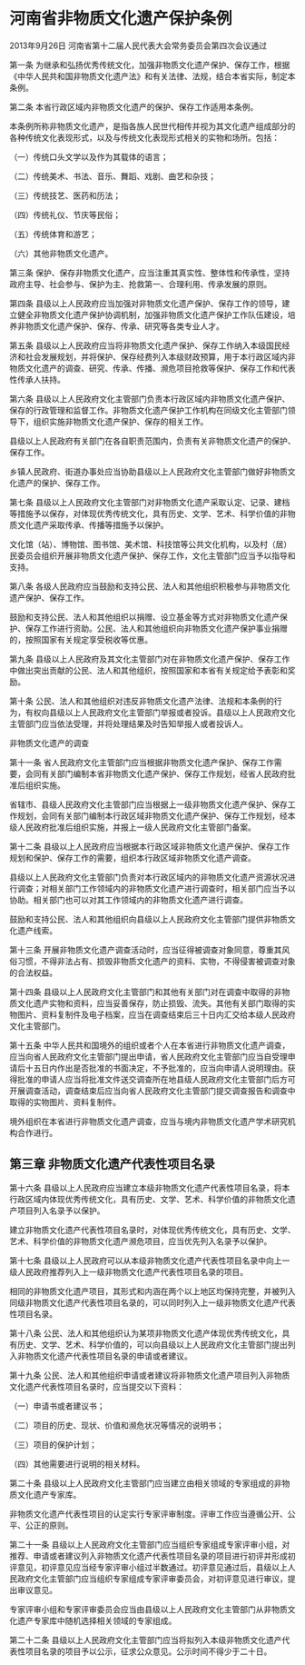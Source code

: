 # 河南省非物质文化遗产保护条例

2013年9月26日 河南省第十二届人民代表大会常务委员会第四次会议通过



第一条 为继承和弘扬优秀传统文化，加强非物质文化遗产保护、保存工作，根据《中华人民共和国非物质文化遗产法》和有关法律、法规，结合本省实际，制定本条例。

第二条 本省行政区域内非物质文化遗产的保护、保存工作适用本条例。

本条例所称非物质文化遗产，是指各族人民世代相传并视为其文化遗产组成部分的各种传统文化表现形式，以及与传统文化表现形式相关的实物和场所。包括：

（一）传统口头文学以及作为其载体的语言；

（二）传统美术、书法、音乐、舞蹈、戏剧、曲艺和杂技；

（三）传统技艺、医药和历法；

（四）传统礼仪、节庆等民俗；

（五）传统体育和游艺；

（六）其他非物质文化遗产。

第三条 保护、保存非物质文化遗产，应当注重其真实性、整体性和传承性，坚持政府主导、社会参与、保护为主、抢救第一、合理利用、传承发展的原则。

第四条 县级以上人民政府应当加强对非物质文化遗产保护、保存工作的领导，建立健全非物质文化遗产保护协调机制，加强非物质文化遗产保护工作队伍建设，培养非物质文化遗产保护、保存、传承、研究等各类专业人才。

第五条 县级以上人民政府应当将非物质文化遗产保护、保存工作纳入本级国民经济和社会发展规划，并将保护、保存经费列入本级财政预算，用于本行政区域内非物质文化遗产的调查、研究、传承、传播、濒危项目抢救等保护、保存工作和代表性传承人扶持。

第六条 县级以上人民政府文化主管部门负责本行政区域内非物质文化遗产保护、保存的行政管理和监督工作。非物质文化遗产保护工作机构在同级文化主管部门领导下，组织实施非物质文化遗产保护、保存的相关工作。

县级以上人民政府有关部门在各自职责范围内，负责有关非物质文化遗产的保护、保存工作。

乡镇人民政府、街道办事处应当协助县级以上人民政府文化主管部门做好非物质文化遗产的保护、保存工作。

第七条 县级以上人民政府文化主管部门对非物质文化遗产采取认定、记录、建档等措施予以保存，对体现优秀传统文化，具有历史、文学、艺术、科学价值的非物质文化遗产采取传承、传播等措施予以保护。

文化馆（站）、博物馆、图书馆、美术馆、科技馆等公共文化机构，以及村（居）民委员会组织开展非物质文化遗产保护、保存工作，文化主管部门应当予以指导和支持。

第八条 各级人民政府应当鼓励和支持公民、法人和其他组织积极参与非物质文化遗产保护、保存工作。

鼓励和支持公民、法人和其他组织以捐赠、设立基金等方式对非物质文化遗产保护、保存工作进行资助。公民、法人和其他组织向非物质文化遗产保护事业捐赠的，按照国家有关规定享受税收等优惠。

第九条 县级以上人民政府及其文化主管部门对在非物质文化遗产保护、保存工作中做出突出贡献的公民、法人和其他组织，按照国家和本省有关规定给予表彰和奖励。

第十条 公民、法人和其他组织对违反非物质文化遗产法律、法规和本条例的行为，有权向县级以上人民政府文化主管部门举报或者投诉。县级以上人民政府文化主管部门应当依法受理，并将处理结果及时告知举报人或者投诉人。

非物质文化遗产的调查

第十一条 省人民政府文化主管部门应当根据非物质文化遗产保护、保存工作需要，会同有关部门编制本省非物质文化遗产保护、保存工作规划，经省人民政府批准后组织实施。

省辖市、县级人民政府文化主管部门应当根据上一级非物质文化遗产保护、保存工作规划，会同有关部门编制本行政区域非物质文化遗产保护、保存工作规划，经本级人民政府批准后组织实施，并报上一级人民政府文化主管部门备案。

第十二条 县级以上人民政府应当根据本行政区域非物质文化遗产保护、保存工作规划和保护、保存工作的需要，组织本行政区域非物质文化遗产调查。

县级以上人民政府文化主管部门负责对本行政区域内的非物质文化遗产资源状况进行调查；对相关部门工作领域内的非物质文化遗产进行调查时，相关部门应当予以协助。相关部门也可以对其工作领域内的非物质文化遗产进行调查。

鼓励和支持公民、法人和其他组织向县级以上人民政府文化主管部门提供非物质文化遗产线索。

第十三条 开展非物质文化遗产调查活动时，应当征得被调查对象同意，尊重其风俗习惯，不得非法占有、损毁非物质文化遗产的资料、实物，不得侵害被调查对象的合法权益。

第十四条 县级以上人民政府文化主管部门和其他有关部门对在调查中取得的非物质文化遗产实物和资料，应当妥善保存，防止损毁、流失。其他有关部门取得的实物图片、资料复制件及电子档案，应当在调查结束后三十日内汇交给本级人民政府文化主管部门。

第十五条 中华人民共和国境外的组织或者个人在本省进行非物质文化遗产调查，应当向省人民政府文化主管部门提出申请，省人民政府文化主管部门应当自受理申请后十五日内作出是否批准的书面决定，不予批准的，应当向申请人说明理由。获得批准的申请人应当将批准文件送交调查所在地县级人民政府文化主管部门后方可开展调查活动，调查结束后应当向省人民政府文化主管部门提交调查报告和调查中取得的实物图片、资料复制件。

境外组织在本省进行非物质文化遗产调查，应当与境内非物质文化遗产学术研究机构合作进行。

## 第三章  非物质文化遗产代表性项目名录

第十六条 县级以上人民政府应当建立本级非物质文化遗产代表性项目名录，将本行政区域内体现优秀传统文化，具有历史、文学、艺术、科学价值的非物质文化遗产项目列入名录予以保护。

建立非物质文化遗产代表性项目名录时，对体现优秀传统文化，具有历史、文学、艺术、科学价值的非物质文化遗产濒危项目，应当优先列入名录予以保护。

第十七条 县级以上人民政府可以从本级非物质文化遗产代表性项目名录中向上一级人民政府推荐列入上一级非物质文化遗产代表性项目名录的项目。

相同的非物质文化遗产项目，其形式和内涵在两个以上地区均保持完整，并被列入同级非物质文化遗产代表性项目名录的，可以同时列入上一级非物质文化遗产代表性项目名录。

第十八条 公民、法人和其他组织认为某项非物质文化遗产体现优秀传统文化，具有历史、文学、艺术、科学价值的，可以向县级以上人民政府文化主管部门提出列入非物质文化遗产代表性项目名录的申请或者建议。

第十九条 公民、法人和其他组织申请或者建议将非物质文化遗产项目列入非物质文化遗产代表性项目名录时，应当提交以下资料：

（一）申请书或者建议书；

（二）项目的历史、现状、价值和濒危状况等情况的说明书；

（三）项目的保护计划；

（四）其他需要进行说明的相关材料。

第二十条 县级以上人民政府文化主管部门应当建立由相关领域的专家组成的非物质文化遗产专家库。

非物质文化遗产代表性项目的认定实行专家评审制度。评审工作应当遵循公开、公平、公正的原则。

第二十一条 县级以上人民政府文化主管部门应当组织专家组成专家评审小组，对推荐、申请或者建议列入非物质文化遗产代表性项目名录的项目进行初评并形成初评意见，初评意见应当经专家评审小组过半数通过。初评意见通过后，县级以上人民政府文化主管部门应当组织专家组成专家评审委员会，对初评意见进行审议，提出审议意见。

专家评审小组和专家评审委员会应当由县级以上人民政府文化主管部门从非物质文化遗产专家库中随机选择相关领域的专家组成。

第二十二条 县级以上人民政府文化主管部门应当将拟列入本级非物质文化遗产代表性项目名录的项目予以公示，征求公众意见。公示时间不得少于二十日。